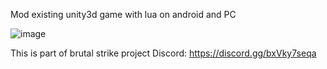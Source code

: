 Mod existing unity3d game with lua on android and PC


![image](https://user-images.githubusercontent.com/16543239/141676746-c1ccb1ae-cb55-44cf-92ff-d4b5d8d25896.png)


This is part of brutal strike project Discord: https://discord.gg/bxVky7seqa

